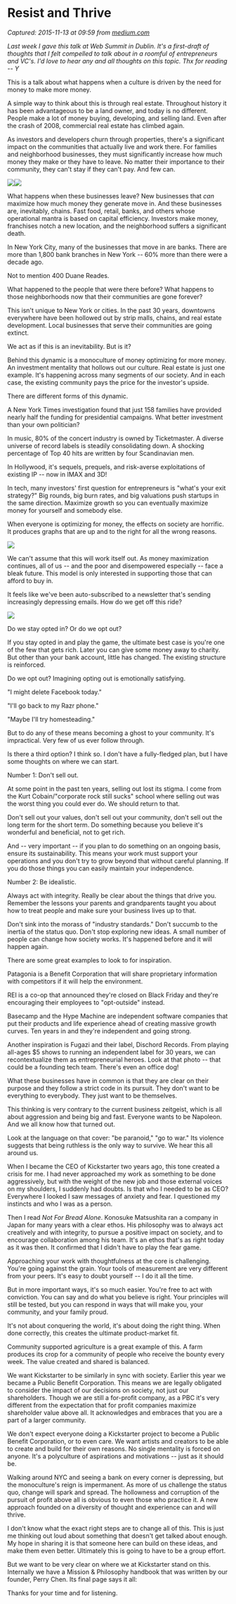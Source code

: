 # Resist and Thrive

_Captured: 2015-11-13 at 09:59 from [medium.com](https://medium.com/@ystrickler/resist-and-thrive-1d36819853ca)_

_Last week I gave this talk at Web Summit in Dublin. It's a first-draft of thoughts that I felt compelled to talk about in a roomful of entrepreneurs and VC's. I'd love to hear any and all thoughts on this topic. Thx for reading -- Y_

This is a talk about what happens when a culture is driven by the need for money to make more money.

A simple way to think about this is through real estate. Throughout history it has been advantageous to be a land owner, and today is no different. People make a lot of money buying, developing, and selling land. Even after the crash of 2008, commercial real estate has climbed again.

As investors and developers churn through properties, there's a significant impact on the communities that actually live and work there. For families and neighborhood businesses, they must significantly increase how much money they make or they have to leave. No matter their importance to their community, they can't stay if they can't pay. And few can.

![](https://cdn-images-2.medium.com/freeze/max/30/1*SOO5Yrtdnl0gE1Ls_FF7xg.jpeg?q=20)![](https://cdn-images-2.medium.com/max/800/1*SOO5Yrtdnl0gE1Ls_FF7xg.jpeg)

What happens when these businesses leave? New businesses that _can_ maximize how much money they generate move in. And these businesses are, inevitably, chains. Fast food, retail, banks, and others whose operational mantra is based on capital efficiency. Investors make money, franchises notch a new location, and the neighborhood suffers a significant death.

In New York City, many of the businesses that move in are banks. There are more than 1,800 bank branches in New York -- 60% more than there were a decade ago.

Not to mention 400 Duane Reades.

What happened to the people that were there before? What happens to those neighborhoods now that their communities are gone forever?

This isn't unique to New York or cities. In the past 30 years, downtowns everywhere have been hollowed out by strip malls, chains, and real estate development. Local businesses that serve their communities are going extinct.

We act as if this is an inevitability. But is it?

Behind this dynamic is a monoculture of money optimizing for more money. An investment mentality that hollows out our culture. Real estate is just one example. It's happening across many segments of our society. And in each case, the existing community pays the price for the investor's upside.

There are different forms of this dynamic.

A New York Times investigation found that just 158 families have provided nearly half the funding for presidential campaigns. What better investment than your own politician?

In music, 80% of the concert industry is owned by Ticketmaster. A diverse universe of record labels is steadily consolidating down. A shocking percentage of Top 40 hits are written by four Scandinavian men.

In Hollywood, it's sequels, prequels, and risk-averse exploitations of existing IP -- now in IMAX and 3D!

In tech, many investors' first question for entrepreneurs is "what's your exit strategy?" Big rounds, big burn rates, and big valuations push startups in the same direction. Maximize growth so you can eventually maximize money for yourself and somebody else.

When everyone is optimizing for money, the effects on society are horrific. It produces graphs that are up and to the right for all the wrong reasons.

![](https://cdn-images-2.medium.com/max/800/1*G0LOV1Lk478hJkmXEI4kPw.gif)

We can't assume that this will work itself out. As money maximization continues, all of us -- and the poor and disempowered especially -- face a bleak future. This model is only interested in supporting those that can afford to buy in.

It feels like we've been auto-subscribed to a newsletter that's sending increasingly depressing emails. How do we get off this ride?

![](https://cdn-images-2.medium.com/max/800/1*Ms_Svaow6oUTOeyRr-IzWQ.gif)

Do we stay opted in? Or do we opt out?

If you stay opted in and play the game, the ultimate best case is you're one of the few that gets rich. Later you can give some money away to charity. But other than your bank account, little has changed. The existing structure is reinforced.

Do we opt out? Imagining opting out is emotionally satisfying.

"I might delete Facebook today."

"I'll go back to my Razr phone."

"Maybe I'll try homesteading."

But to do any of these means becoming a ghost to your community. It's impractical. Very few of us ever follow through.

Is there a third option? I think so. I don't have a fully-fledged plan, but I have some thoughts on where we can start.

Number 1: Don't sell out.

At some point in the past ten years, selling out lost its stigma. I come from the Kurt Cobain/"corporate rock still sucks" school where selling out was the worst thing you could ever do. We should return to that.

Don't sell out your values, don't sell out your community, don't sell out the long term for the short term. Do something because you believe it's wonderful and beneficial, not to get rich.

And -- very important -- if you plan to do something on an ongoing basis, ensure its sustainability. This means your work must support your operations and you don't try to grow beyond that without careful planning. If you do those things you can easily maintain your independence.

Number 2: Be idealistic.

Always act with integrity. Really be clear about the things that drive you. Remember the lessons your parents and grandparents taught you about how to treat people and make sure your business lives up to that.

Don't sink into the morass of "industry standards." Don't succumb to the inertia of the status quo. Don't stop exploring new ideas. A small number of people can change how society works. It's happened before and it will happen again.

There are some great examples to look to for inspiration.

Patagonia is a Benefit Corporation that will share proprietary information with competitors if it will help the environment.

REI is a co-op that announced they're closed on Black Friday and they're encouraging their employees to "opt-outside" instead.

Basecamp and the Hype Machine are independent software companies that put their products and life experience ahead of creating massive growth curves. Ten years in and they're independent and going strong.

Another inspiration is Fugazi and their label, Dischord Records. From playing all-ages $5 shows to running an independent label for 30 years, we can recontextualize them as entrepreneurial heroes. Look at that photo -- that could be a founding tech team. There's even an office dog!

What these businesses have in common is that they are clear on their purpose and they follow a strict code in its pursuit. They don't want to be everything to everybody. They just want to be themselves.

This thinking is very contrary to the current business zeitgeist, which is all about aggression and being big and fast. Everyone wants to be Napoleon. And we all know how that turned out.

Look at the language on that cover: "be paranoid," "go to war." Its violence suggests that being ruthless is the only way to survive. We hear this all around us.

When I became the CEO of Kickstarter two years ago, this tone created a crisis for me. I had never approached my work as something to be done aggressively, but with the weight of the new job and those external voices on my shoulders, I suddenly had doubts. Is that who I needed to be as CEO? Everywhere I looked I saw messages of anxiety and fear. I questioned my instincts and who I was as a person.

Then I read _Not For Bread Alone_. Konosuke Matsushita ran a company in Japan for many years with a clear ethos. His philosophy was to always act creatively and with integrity, to pursue a positive impact on society, and to encourage collaboration among his team. It's an ethos that's as right today as it was then. It confirmed that I didn't have to play the fear game.

Approaching your work with thoughtfulness at the core is challenging. You're going against the grain. Your tools of measurement are very different from your peers. It's easy to doubt yourself -- I do it all the time.

But in more important ways, it's so much easier. You're free to act with conviction. You can say and do what you believe is right. Your principles will still be tested, but you can respond in ways that will make you, your community, and your family proud.

It's not about conquering the world, it's about doing the right thing. When done correctly, this creates the ultimate product-market fit.

Community supported agriculture is a great example of this. A farm produces its crop for a community of people who receive the bounty every week. The value created and shared is balanced.

We want Kickstarter to be similarly in sync with society. Earlier this year we became a Public Benefit Corporation. This means we are legally obligated to consider the impact of our decisions on society, not just our shareholders. Though we are still a for-profit company, as a PBC it's very different from the expectation that for profit companies maximize shareholder value above all. It acknowledges and embraces that you are a part of a larger community.

We don't expect everyone doing a Kickstarter project to become a Public Benefit Corporation, or to even care. We want artists and creators to be able to create and build for their own reasons. No single mentality is forced on anyone. It's a polyculture of aspirations and motivations -- just as it should be.

Walking around NYC and seeing a bank on every corner is depressing, but the monoculture's reign is impermanent. As more of us challenge the status quo, change will spark and spread. The hollowness and corruption of the pursuit of profit above all is obvious to even those who practice it. A new approach founded on a diversity of thought and experience can and will thrive.

I don't know what the exact right steps are to change all of this. This is just me thinking out loud about something that doesn't get talked about enough. My hope in sharing it is that someone here can build on these ideas, and make them even better. Ultimately this is going to have to be a group effort.

But we want to be very clear on where we at Kickstarter stand on this. Internally we have a Mission & Philosophy handbook that was written by our founder, Perry Chen. Its final page says it all:

Thanks for your time and for listening.
